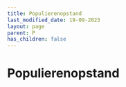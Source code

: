 ```yaml
---
title: Populierenopstand
last_modified_date: 19-09-2023
layout: page
parent: P
has_children: false
---
```


Populierenopstand
=================

